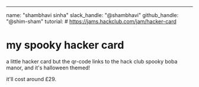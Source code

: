 ---
name: "shambhavi sinha"
slack_handle: "@shambhavi"
github_handle: "@shim-sham"
tutorial: # https://jams.hackclub.com/jam/hacker-card

# my spooky hacker card

<!-- Describe your board in 2-3 sentences. What are you making? What will it do? -->
a little hacker card but the qr-code links to the hack club spooky boba manor, and it's halloween themed! 
<!-- How much is it going to cost? -->
it'll cost around £29.
<!-- Tell us a little bit about your design process. What were some challenges? What helped? ***Totally optional*** -->
